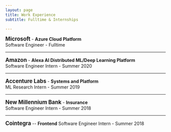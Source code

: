 ```yaml
---
layout: page
title: Work Experience
subtitle: Fulltime & Internships

---
```

<span style="font-size:larger;">**Microsoft**</span> - **Azure Cloud Platform**   
Software Engineer - Fulltime

---
<span style="font-size:larger;">**Amazon**</span> - **Alexa AI Distributed ML/Deep Learning Platform**   
Software Engineer Intern - Summer 2020

---
<span style="font-size:larger;">**Accenture Labs**</span> - **Systems and Platform**     
ML Research Intern - Summer 2019

---

<span style="font-size:larger;">**New Millennium Bank**</span>  - **Insurance**  
Software Engineer Intern - Summer 2018

---


<span style="font-size:larger;">**Cointegra**</span>  -- **Frontend**
Software Engineer Intern - Summer 2018
